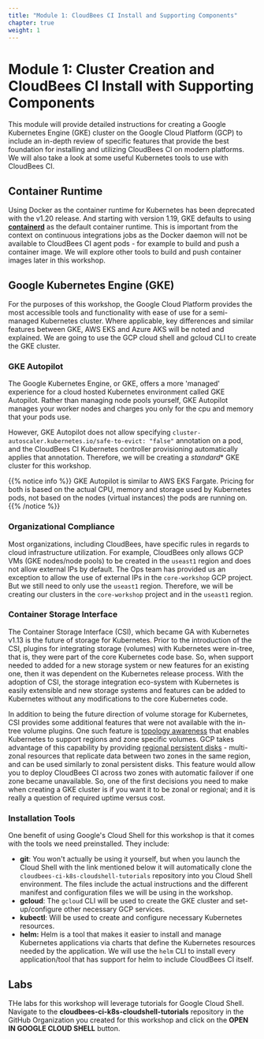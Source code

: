 ```yaml
---
title: "Module 1: CloudBees CI Install and Supporting Components"
chapter: true
weight: 1
---
```


# Module 1: Cluster Creation and CloudBees CI Install with Supporting Components

This module will provide detailed instructions for creating a Google Kubernetes Engine (GKE) cluster on the Google Cloud Platform (GCP) to include an in-depth review of specific features that provide the best foundation for installing and utilizing CloudBees CI on modern platforms. We will also take a look at some useful Kubernetes tools to use with CloudBees CI.

## Container Runtime
Using Docker as the container runtime for Kubernetes has been deprecated with the v1.20 release. And starting with version 1.19, GKE defaults to using [**containerd**](https://containerd.io/) as the default container runtime. This is important from the context on continuous integrations jobs as the Docker daemon will not be available to CloudBees CI agent pods - for example to build and push a container image. We will explore other tools to build and push container images later in this workshop.


## Google Kubernetes Engine (GKE)
For the purposes of this workshop, the Google Cloud Platform provides the most accessible tools and functionality with ease of use for a semi-managed Kubernetes cluster. Where applicable, key differences and similar features between GKE, AWS EKS and Azure AKS will be noted and explained. We are going to use the GCP cloud shell and gcloud CLI to create the GKE cluster.


### GKE Autopilot
The Google Kubernetes Engine, or GKE, offers a more 'managed' experience for a cloud hosted Kubernetes environment called GKE Autopilot. Rather than managing node pools yourself, GKE Autopilot manages your worker nodes and charges you only for the cpu and memory that your pods use.

However, GKE Autopilot does not allow specifying `cluster-autoscaler.kubernetes.io/safe-to-evict: "false"` annotation on a pod, and the CloudBees CI Kubernetes controller provisioning automatically applies that annotation. Therefore, we will be creating a *standard** GKE cluster for this workshop.

{{% notice info %}}
GKE Autopilot is similar to AWS EKS Fargate. Pricing for both is based on the actual CPU, memory and storage used by Kubernetes pods, not based on the nodes (virtual instances) the pods are running on. 
{{% /notice %}}

### Organizational Compliance
Most organizations, including CloudBees, have specific rules in regards to cloud infrastructure utilization. For example, CloudBees only allows GCP VMs (GKE nodes/node pools) to be created in the `useast1` region and does not allow external IPs by default. The Ops team has provided us an exception to allow the use of external IPs in the `core-workshop` GCP project. But we still need to only use the `useast1` region. Therefore, we will be creating our clusters in the `core-workshop` project and in the `useast1` region.

### Container Storage Interface
The Container Storage Interface (CSI), which became GA with Kubernetes v1.13 is the future of storage for Kubernetes. Prior to the introduction of the CSI, plugins for integrating storage (volumes) with Kubernetes were in-tree, that is, they were part of the core Kubernetes code base. So, when support needed to added for a new storage system or new features for an existing one, then it was dependent on the Kubernetes release process. With the adoption of CSI, the storage integration eco-system with Kubernetes is easily extensible and new storage systems and features can be added to Kubernetes without any modifications to the core Kubernetes code.

In addition to being the future direction of volume storage for Kubernetes, CSI provides some additional features that were not available with the in-tree volume plugins. One such feature is [topology awareness](https://kubernetes-csi.github.io/docs/topology.html) that enables Kubernetes to support regions and zone specific volumes. GCP takes advantage of this capability by providing [regional persistent disks](https://cloud.google.com/kubernetes-engine/docs/concepts/persistent-volumes#regional_persistent_disks) - multi-zonal resources that replicate data between two zones in the same region, and can be used similarly to zonal persistent disks. This feature would allow you to deploy CloudBees CI across two zones with automatic failover if one zone became unavailable. So, one of the first decisions you need to make when creating a GKE cluster is if you want it to be zonal or regional; and it is really a question of required uptime versus cost.

### Installation Tools

One benefit of using Google's Cloud Shell for this workshop is that it comes with the tools we need preinstalled. They include:

- **git**: You won't actually be using it yourself, but when you launch the Cloud Shell with the link mentioned below it will automatically clone the `cloudbees-ci-k8s-cloudshell-tutorials` repository into you Cloud Shell environment. The files include the actual instructions and the different manifest and configuration files we will be using in the workshop.
- **gcloud**: The `gcloud` CLI will be used to create the GKE cluster and set-up/configure other necessary GCP services.
- **kubectl**: Will be used to create and configure necessary Kubernetes resources.
- **helm:** Helm is a tool that makes it easier to install and manage Kubernetes applications via charts that define the Kubernetes resources needed by the application. We will use the `helm` CLI to install every application/tool that has support for helm to include CloudBees CI itself.

## Labs

THe labs for this workshop will leverage tutorials for Google Cloud Shell. Navigate to the **cloudbees-ci-k8s-cloudshell-tutorials** repository in the GitHub Organization you created for this workshop and click on the **OPEN IN GOOGLE CLOUD SHELL** button.


